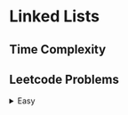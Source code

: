 # Linked Lists

## Time Complexity

## Leetcode Problems
<details>
    <summary>Easy</summary>
    
   * [Remove Linked List Elements](https://leetcode.com/problems/remove-linked-list-elements/)
   * [Intersection of Two Linked Lists](https://leetcode.com/problems/intersection-of-two-linked-lists/)
   * [Linked List Cycle](https://leetcode.com/problems/linked-list-cycle/)
   * [Palindrome Linked List](https://leetcode.com/problems/palindrome-linked-list/)
   * [Middle of Linked List](https://leetcode.com/problems/middle-of-the-linked-list/)


</details>